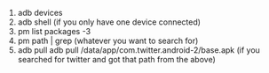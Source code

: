 1. adb devices  
2. adb shell (if you only have one device connected)  
3. pm list packages -3   
4. pm path | grep (whatever you want to search for)  
5. adb pull adb pull /data/app/com.twitter.android-2/base.apk (if you searched for twitter and got that path from the above)  
